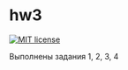# hw3

[![MIT license](https://img.shields.io/badge/license-MIT-blue.svg)](https://github.com/AntiFrizz1/fp-homework/blob/master/hw3/LICENSE)

Выполнены задания 1, 2, 3, 4

